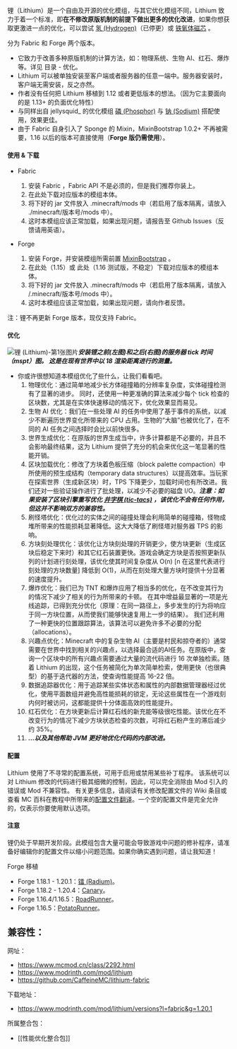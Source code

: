 锂（Lithium）是一个自由及开源的优化模组，与其它优化模组不同，Lithium 致力于着一个标准，即**在不修改原版机制的前提下做出更多的优化改进**，如果你想获取更激进一点的优化，可以尝试 [氢 (Hydrogen)](https://www.mcmod.cn/class/3406.html "氢 (Hydrogen)")（已停更）或 [铁氧体磁芯](https://www.mcmod.cn/class/3888.html "铁氧体磁芯") 。

分为 Fabric 和 Forge 两个版本。  

- 它致力于改善多种原版机制的计算方法，如：物理系统、生物 AI、红石、爆炸等。详见 目录 - 优化。
- Lithium 可以被单独安装至客户端或者服务器的任意一端中。服务器安装时，客户端无需安装，反之亦然。
- 作者没有任何把 Lithium 移植到 1.12 或者更低版本的想法。（因为它主要面向的是 1.13+ 的负面优化特性）
- 与同样出自 jellysquid_ 的优化模组 [](https://www.mcmod.cn/class/1766.html "磷")[](https://www.mcmod.cn/item/290809.html "磷")[磷 (Phosphor)](https://www.mcmod.cn/class/1766.html "磷 (Phosphor)") 与 [钠 (Sodium)](https://www.mcmod.cn/class/2785.html "钠 - 渲染优化 (Sodium)") 搭配使用，效果更佳。
- 由于 Fabric 自身引入了 Sponge 的 Mixin，MixinBootstrap 1.0.2+ 不再被需要，1.16 以后的版本可直接使用（**Forge 版仍需使用**）。

#### 使用 & 下载

- Fabric  
  1. 安装 Fabric ，Fabric API 不是必须的，但是我们推荐你装上。  
  2. 在此处下载对应版本的模组本体。
  3. 将下好的 jar 文件放入 .minecraft/mods 中（若启用了版本隔离，请放入 ./minecraft/版本号/mods 中）。  
  4. 这时本模组应该正常加载，如果出现问题，请报告至 Github Issues（反馈请用英语）。

- Forge   
  1. 安装 Forge，并安装模组所需前置 [MixinBootstrap](https://www.mcmod.cn/class/2364.html "MixinBootstrap") 。
  2. 在此处（1.15）或 此处（1.16 测试版，不稳定）下载对应版本的模组本体。
  3. 将下好的 jar 文件放入 .minecraft/mods 中（若启用了版本隔离，请放入 /.minecraft/版本号/mods 中）。
  4. 这时本模组应该正常加载，如果出现问题，请向作者反馈。

注：锂不再更新 Forge 版本，现仅支持 Fabric。

#### 优化

![锂 (Lithium)-第1张图片](https://i.mcmod.cn/editor/upload/20210131/1612055902_6347_StMO.webp)**_安装锂之前(左图)和之后(右图)的服务器 tick 时间（mspt）图。 这是在现有世界中以 18 渲染距离进行的测量。_**

- 你或许很想知道本模组优化了些什么，让我们看看吧。
  1. 物理优化：通过简单地减少长方体碰撞箱的分辨率复杂度，实体碰撞检测有了显著的进步。 同时，还使用一种更准确的算法来减少每个 tick 检查的区块数，尤其是在实体快速移动的情况下，优化效果显而易见。
  2. 生物 AI 优化：我们在一些处理 AI 的任务中使用了基于事件的系统，以减少不断遍历世界变化所带来的 CPU 占用。生物的“大脑”也被优化了，在不同的 AI 任务之间选择时会比以前快很多。
  3. 世界生成优化：在原版的世界生成当中，许多计算都是不必要的，并且不会影响最终结果，这为 Lithium 提供了充分的机会来优化这一笔显著的性能开销。
  4. 区块加载优化：修改了方块着色板压缩（block palette compaction）中所使用的预生成结构（temporary data structures）以提高效率。当玩家在探索世界（生成新区块）时，TPS 下降更少，加载时间也有所改进。我们还对一些验证操作进行了批处理，以减少不必要的磁盘 I/O。**_注意：如果安装了区块引擎重写优化 [井字棋 (tic-tacs)](https://www.mcmod.cn/class/3408.html "井字棋 (tic-tacs)") ，该优化不会有任何作用，但这并不影响双方的兼容性。_**
  5. 刷怪塔优化：优化过的实体之间的碰撞处理会利用简单的碰撞箱，怪物成堆所带来的性能损耗显著降低。这大大降低了刷怪塔对服务器 TPS 的影响。
  6. 方块刻处理优化：该优化让方块刻处理的开销更少，使方块更新（生成区块后稳定下来时）和其它红石装置更快。游戏会确定方块是否按照更新队列的计划进行刻处理，该优化使其时间复杂度从 O(n) [n 在这里代表进行刻处理的方块数量] 降低到 O(1)，从而在刻处理大量方块时提供十分显著的速度提升。
  7. 爆炸优化：我们已为 TNT 和爆炸应用了相当多的优化，在不改变其行为的情况下减少了相关的行为所带来的卡顿。 在其中增益最显著的一项是光线追踪，已得到充分优化（原理：在同一路径上，多步发生的行为将响应于同一方块位置，从而使我们能够快速复用上一步的结果）。 我们还利用了一种更快的位置跟踪算法，该算法可以避免许多不必要的分配（allocations）。
  8. 兴趣点优化：Minecraft 中的复杂生物 AI（主要是村民和掠夺者的）通常需要在世界中找到相关的兴趣点，以选择最合适的AI任务。在原版中，查询一个区块中的所有兴趣点需要通过大量的流代码进行 16 次单独检索。随着 Lithium 的出现，这个任务被简化为单次简单检索，使用更快（也很典型）的基于迭代器的方法，使查询性能提高 16-22 倍。
  9. 数据追踪器优化：用于追踪某些实体状态和属性的内部数据管理器经过优化，使用平面数组并避免高性能损耗的锁定，无论这些属性在一个游戏刻内何时被访问，这都能提供十分体面高效的性能提升。
  10. 红石优化：在方块更新后计算红石线的新充能等级很吃性能。该优化在不改变行为的情况下减少方块状态检查的次数，可将红石粉产生的滞后减少约 35%。  
  11. **_…以及其他帮助 JVM 更好地优化代码的内部改进。_**

#### 配置

Lithium 使用了不寻常的配置系统，可用于启用或禁用某些补丁程序。 该系统可以对 Lithium 修改的代码进行极其细微的控制，因此，可以完全消除由 Mod 引入的错误或 Mod 不兼容性。 有关更多信息，请阅读有关修改配置文件的 Wiki 条目或查看 MC 百科在教程中所带来的[配置文件翻译](https://www.mcmod.cn/post/1571.html)。一个空的配置文件是完全允许的，仅表示你要使用默认选项。  

#### 注意

锂仍处于早期开发阶段。此模组包含大量可能会导致游戏中问题的修补程序，请准备好编辑你的配置文件以缩小问题范围。如果你确实遇到问题，请让我知道！

Forge 移植
- Forge 1.18.1 - 1.20.1：[镭 (Radium)](https://www.mcmod.cn/class/5580.html "镭")。
- Forge 1.18.2 - 1.20.4：[Canary](https://www.mcmod.cn/class/7598.html "Canary")。  
- Forge 1.16.4/1.16.5：[RoadRunner](https://www.mcmod.cn/class/4852.html "RoadRunner")。
- Forge 1.16.5：[PotatoRunner](https://www.mcmod.cn/class/10462.html "PotatoRunner")。

兼容性：
- 

网址：
- https://www.mcmod.cn/class/2292.html
- https://www.modrinth.com/mod/lithium
- https://github.com/CaffeineMC/lithium-fabric

下载地址：
- https://www.modrinth.com/mod/lithium/versions?l=fabric&g=1.20.1

所属整合包：
- [[性能优化整合包]]